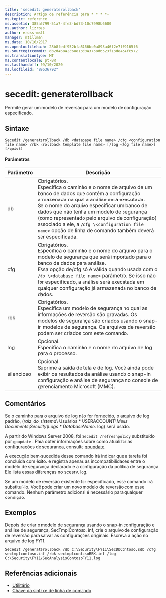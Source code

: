 ```yaml
---
title: 'secedit: generaterollback'
description: Artigo de referência para * * * *-
ms.topic: reference
ms.assetid: 385a6799-51a7-4fe3-bd73-10c7998b6680
ms.author: lizross
author: eross-msft
manager: mtillman
ms.date: 10/16/2017
ms.openlocfilehash: 28b8fedf952bfa5466bc0a893a46f2e7f69165f6
ms.sourcegitcommit: db2d46842c68813d043738d6523f13d8454fc972
ms.translationtype: MT
ms.contentlocale: pt-BR
ms.lasthandoff: 09/10/2020
ms.locfileid: "89636792"
---
```

# <a name="seceditgeneraterollback"></a>secedit: generaterollback



Permite gerar um modelo de reversão para um modelo de configuração especificado.

## <a name="syntax"></a>Sintaxe

```
Secedit /generaterollback /db <database file name> /cfg <configuration file name> /rbk <rollback template file name> [/log <log file name>] [/quiet]
```

#### <a name="parameters"></a>Parâmetros

|Parâmetro|Descrição|
|---------|-----------|
|db|Obrigatórios.</br>Especifica o caminho e o nome de arquivo de um banco de dados que contém a configuração armazenada na qual a análise será executada.</br>Se o nome do arquivo especificar um banco de dados que não tenha um modelo de segurança (como representado pelo arquivo de configuração) associado a ele, a `/cfg \<configuration file name>` opção de linha de comando também deverá ser especificada.|
|cfg|Obrigatórios.</br>Especifica o caminho e o nome do arquivo para o modelo de segurança que será importado para o banco de dados para análise.</br>Essa opção de/cfg só é válida quando usada com o `/db \<database file name>` parâmetro. Se isso não for especificado, a análise será executada em qualquer configuração já armazenada no banco de dados.|
|rbk|Obrigatórios.</br>Especifica um modelo de segurança no qual as informações de reversão são gravadas. Os modelos de segurança são criados usando o snap-in modelos de segurança. Os arquivos de reversão podem ser criados com este comando.|
|log|Opcional.</br>Especifica o caminho e o nome do arquivo de log para o processo.|
|silencioso|Opcional.</br>Suprime a saída de tela e de log. Você ainda pode exibir os resultados da análise usando o snap-in configuração e análise de segurança no console de gerenciamento Microsoft (MMC).|

## <a name="remarks"></a>Comentários

Se o caminho para o arquivo de log não for fornecido, o arquivo de log padrão, (*raiz_do_sistema*\ Usuários \* USERACCOUNT<em>\Meus Documents\Security\Logs \* DatabaseName</em>. log) será usado.

A partir do Windows Server 2008, foi `Secedit /refreshpolicy` substituído por `gpupdate` . Para obter informações sobre como atualizar as configurações de segurança, consulte [gpupdate](gpupdate.md).

A execução bem-sucedida desse comando irá indicar que a tarefa foi concluída com êxito. e registra apenas as incompatibilidades entre o modelo de segurança declarado e a configuração da política de segurança. Ele lista essas diferenças no scesrv. log.

Se um modelo de reversão existente for especificado, esse comando irá substituí-lo. Você pode criar um novo modelo de reversão com esse comando. Nenhum parâmetro adicional é necessário para qualquer condição.

## <a name="examples"></a>Exemplos

Depois de criar o modelo de segurança usando o snap-in configuração e análise de segurança, SecTmplContoso. inf, crie o arquivo de configuração de reversão para salvar as configurações originais. Escreva a ação no arquivo de log FY11.
```
Secedit /generaterollback /db C:\Security\FY11\SecDbContoso.sdb /cfg sectmplcontoso.inf /rbk sectmplcontosoRBK.inf /log C:\Security\FY11\SecAnalysisContosoFY11.log
```

## <a name="additional-references"></a>Referências adicionais

-   [Utilitário](secedit.md)
- [Chave da sintaxe de linha de comando](command-line-syntax-key.md)
